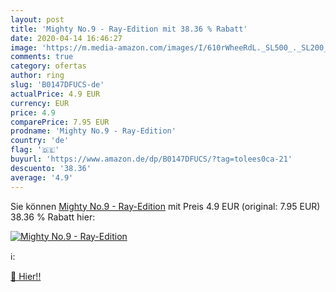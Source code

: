 ```yaml
---
layout: post
title: 'Mighty No.9 - Ray-Edition mit 38.36 % Rabatt'
date: 2020-04-14 16:46:27
image: 'https://m.media-amazon.com/images/I/610rWheeRdL._SL500_._SL200_.jpg'
comments: true
category: ofertas
author: ring
slug: 'B0147DFUCS-de'
actualPrice: 4.9 EUR
currency: EUR
price: 4.9
comparePrice: 7.95 EUR
prodname: 'Mighty No.9 - Ray-Edition'
country: 'de'
flag: '🇩🇪'
buyurl: 'https://www.amazon.de/dp/B0147DFUCS/?tag=tolees0ca-21'
descuento: '38.36'
average: '4.9'
---
```


Sie können [Mighty No.9 - Ray-Edition](https://www.amazon.de/dp/B0147DFUCS/?tag=tolees0ca-21) mit Preis 4.9 EUR (original: 7.95 EUR) 38.36 % Rabatt hier:

[![Mighty No.9 - Ray-Edition](https://m.media-amazon.com/images/I/610rWheeRdL._SL500_._SL200_.jpg)](https://www.amazon.de/dp/B0147DFUCS/?tag=tolees0ca-21)

ℹ️:


[🛒 Hier!!](https://www.amazon.de/dp/B0147DFUCS/?tag=tolees0ca-21)
